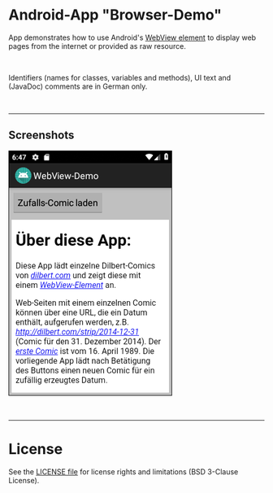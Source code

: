 # Android-App "Browser-Demo"

App demonstrates how to use Android's [WebView element](https://developer.android.com/reference/android/webkit/WebView) to display web pages from the internet or provided as raw resource.

<br>

Identifiers (names for classes, variables and methods), UI text and (JavaDoc) comments are in German only.

<br>


----
## Screenshots

![Screenshot 1](screenshot_1.png)  

<br>

----
# License

See the [LICENSE file](LICENSE.md) for license rights and limitations (BSD 3-Clause License).

